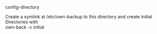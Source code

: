 config-directory

Create a symlink at /etc/own-backup to this directory and create initial Directories with  
own-back -c initial
